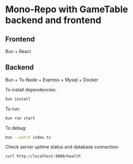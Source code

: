# Mono-Repo with GameTable backend and frontend

## Frontend
Bun + React

## Backend
Bun + Ts-Node + Express + Mysql + Docker


To install dependencies:

```bash
bun install
```

To run:

```bash
bun run start
```

To debug:
```bash
bun --watch index.ts
```

Check server uptime status and database connection:
```bash
curl http://localhost:8000/health
```

